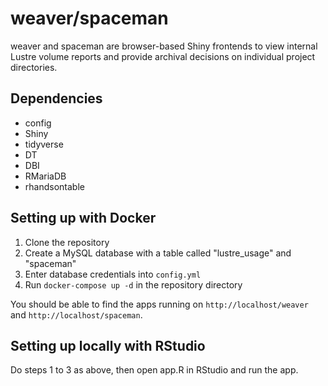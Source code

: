 # weaver/spaceman
weaver and spaceman are browser-based Shiny frontends to view internal Lustre volume reports and provide archival decisions on individual project directories.

## Dependencies
* config
* Shiny
* tidyverse
* DT
* DBI
* RMariaDB
* rhandsontable

## Setting up with Docker
1. Clone the repository
2. Create a MySQL database with a table called "lustre_usage" and "spaceman"
3. Enter database credentials into `config.yml`
4. Run `docker-compose up -d` in the repository directory

You should be able to find the apps running on `http://localhost/weaver` and `http://localhost/spaceman`.

## Setting up locally with RStudio
Do steps 1 to 3 as above, then open app.R in RStudio and run the app.
